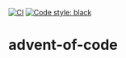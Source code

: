 [![CI](https://github.com/micknudsen/advent-of-code/actions/workflows/main.yml/badge.svg?branch=master)](https://github.com/micknudsen/advent-of-code/actions/workflows/main.yml) [![Code style: black](https://img.shields.io/badge/code%20style-black-000000.svg)](https://github.com/psf/black)

# advent-of-code

